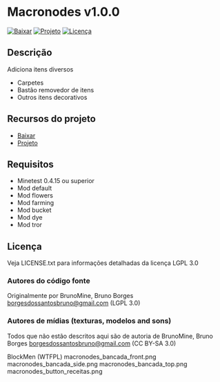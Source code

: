 # Macronodes v1.0.0

[![Baixar](https://img.shields.io/badge/Baixar-v1.0.0-green.svg)](https://github.com/BrunoMine/macronodes/archive/v1.0.0.zip)
[![Projeto](https://img.shields.io/badge/Git-Projeto-green.svg)](https://github.com/BrunoMine/macronodes)
[![Licença](https://img.shields.io/badge/Licença-LGPL_v3.0-blue.svg)](https://github.com/BrunoMine/macronodes/blob/master/LICENSE)

## Descrição
Adiciona itens diversos
* Carpetes
* Bastão removedor de itens
* Outros itens decorativos

## Recursos do projeto

* [Baixar](https://github.com/BrunoMine/macronodes/archive/v1.0.0.zip)
* [Projeto](https://github.com/BrunoMine/macronodes)

## Requisitos

* Minetest 0.4.15 ou superior
* Mod default
* Mod flowers
* Mod farming
* Mod bucket
* Mod dye
* Mod tror

## Licença
Veja LICENSE.txt para informações detalhadas da licença LGPL 3.0

### Autores do código fonte
Originalmente por BrunoMine, Bruno Borges <borgesdossantosbruno@gmail.com> (LGPL 3.0)

### Autores de mídias (texturas, modelos and sons)

Todos que não estão descritos aqui são de autoria de
BrunoMine, Bruno Borges <borgesdossantosbruno@gmail.com> (CC BY-SA 3.0)

BlockMen (WTFPL)
	macronodes_bancada_front.png
	macronodes_bancada_side.png
	macronodes_bancada_top.png
	macronodes_button_receitas.png

